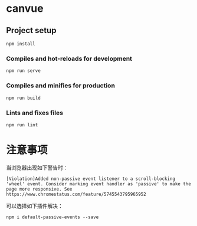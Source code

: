 # canvue

## Project setup
```
npm install
```

### Compiles and hot-reloads for development
```
npm run serve
```

### Compiles and minifies for production
```
npm run build
```

### Lints and fixes files
```
npm run lint
```

# 注意事项 
当浏览器出现如下警告时：
```
[Violation]Added non-passive event listener to a scroll-blocking 'wheel' event. Consider marking event handler as 'passive' to make the page more responsive. See https://www.chromestatus.com/feature/5745543795965952
```

可以选择如下插件解决：   
```shell
npm i default-passive-events --save
```
